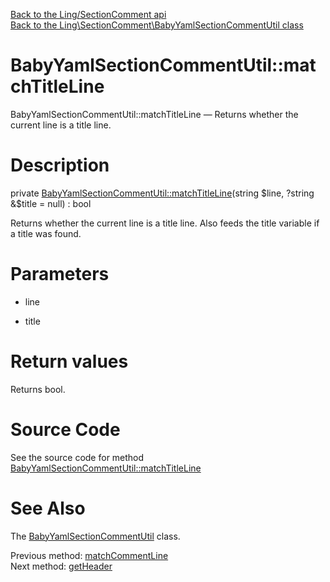 [Back to the Ling/SectionComment api](https://github.com/lingtalfi/SectionComment/blob/master/doc/api/Ling/SectionComment.md)<br>
[Back to the Ling\SectionComment\BabyYamlSectionCommentUtil class](https://github.com/lingtalfi/SectionComment/blob/master/doc/api/Ling/SectionComment/BabyYamlSectionCommentUtil.md)


BabyYamlSectionCommentUtil::matchTitleLine
================



BabyYamlSectionCommentUtil::matchTitleLine — Returns whether the current line is a title line.




Description
================


private [BabyYamlSectionCommentUtil::matchTitleLine](https://github.com/lingtalfi/SectionComment/blob/master/doc/api/Ling/SectionComment/BabyYamlSectionCommentUtil/matchTitleLine.md)(string $line, ?string &$title = null) : bool




Returns whether the current line is a title line.
Also feeds the title variable if a title was found.




Parameters
================


- line

    

- title

    


Return values
================

Returns bool.








Source Code
===========
See the source code for method [BabyYamlSectionCommentUtil::matchTitleLine](https://github.com/lingtalfi/SectionComment/blob/master/BabyYamlSectionCommentUtil.php#L291-L298)


See Also
================

The [BabyYamlSectionCommentUtil](https://github.com/lingtalfi/SectionComment/blob/master/doc/api/Ling/SectionComment/BabyYamlSectionCommentUtil.md) class.

Previous method: [matchCommentLine](https://github.com/lingtalfi/SectionComment/blob/master/doc/api/Ling/SectionComment/BabyYamlSectionCommentUtil/matchCommentLine.md)<br>Next method: [getHeader](https://github.com/lingtalfi/SectionComment/blob/master/doc/api/Ling/SectionComment/BabyYamlSectionCommentUtil/getHeader.md)<br>

